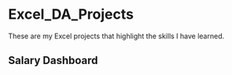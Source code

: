 # Excel_DA_Projects
These are my Excel projects that highlight the skills I have learned.  
## Salary Dashboard  

